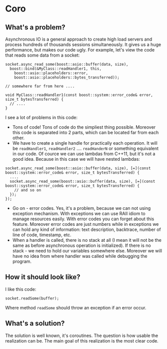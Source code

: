 # Coro

## What's a problem?

Asynchronous IO is a general approach to create high load servers and process hundreds of thousands sessions simultaneously. It gives us a huge performance, but makes our code ugly. For example, let's view the code that reads some data from a socket:

```
socket.async_read_some(boost::asio::buffer(data, size),
  boost::bind(&MyClass::readHandler1, this,
    boost::asio::placeholders::error,
    boost::asio::placeholders::bytes_transferred));
    
// somewhere far from here ....

void MyClass::readHandler1(const boost::system::error_code& error, size_t bytesTransferred) {
  // ....
}
```

I see a lot of problems in this code:

- Tons of code! Tons of code do the simpliest thing possible. Moreover this code is separated into 2 parts, which can be located far from each other.
- We have to create a single handle for practically each operation. It will be `readHandler1`, `readHandler2` .... `readHanderN` or something equivalent in our code. Of cource we can use lambdas from C++11, but it's not a good idea. Because in this case we will have nested lambdas:

```
socket.async_read_some(boost::asio::buffer(data, size), [=](const boost::system::error_code& error, size_t bytesTransferred) {
  ....
  socket.async_read_some(boost::asio::buffer(data, size), [=](const boost::system::error_code& error, size_t bytesTransferred) {
    // and so on
  });
});
```

- Go on - error codes. Yes, it's a problem, because we can not using exception mechanism. With exceptions we can use RAII idiom to manage resources easily. With error codes you can forget about this feature. Moreover error codes are just numbers while in exceptions we can hold any kind of information: text description, backtrace, number of line of code, timestamp, etc.
- When a handler is called, there is no stack at all (I mean it will not be the same as before asynchronous operation is initialized). If there is no stack - we need to hold our variables somewhere else. Moreover we will have no idea from where handler was called while debugging the program.

## How it should look like?

I like this code:

```
socket.readSome(buffer);
```

Where method `readSome` should throw an exception if an error occur.

## What's a solution?

The solution is well known, it's coroutines. The question is how usable the realization can be. The main goal of this realization is the most clear code.

